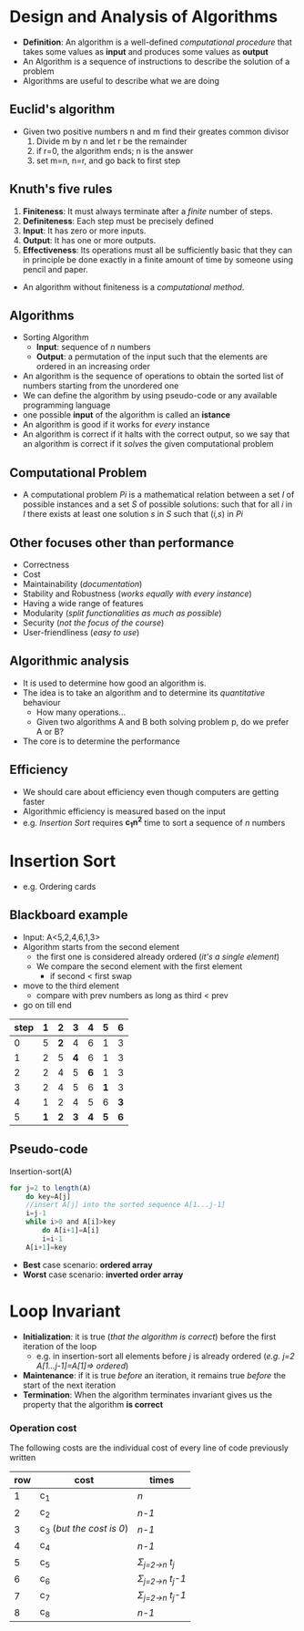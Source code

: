 # Design and Analysis of Algorithms
* __Definition__: An algorithm is a well-defined _computational procedure_ that takes some values as __input__ and produces some values as __output__
* An Algorithm is a sequence of instructions to describe the solution of a problem
* Algorithms are useful to describe what we are doing
## Euclid's algorithm
* Given two positive numbers n and m find their greates common divisor
    1. Divide m by n  and let r be the remainder
    2. if r=0, the algorithm ends; n is the answer
    3. set m=n, n=r, and go back to first step
## Knuth's five rules
1. __Finiteness__: It must always terminate after a _finite_ number of steps.
2. __Definiteness__: Each step must be precisely defined
3. __Input__: It has zero or more inputs.
4. __Output__: It has one or more outputs.
5. __Effectiveness__: Its operations must all be sufficiently basic that they can in principle be done exactly in a finite amount of time by someone using pencil and paper.
* An algorithm without finiteness is a _computational method_.
## Algorithms
* Sorting Algorithm
    * __Input__: sequence of _n_ numbers
    * __Output__: a permutation of the input such that the elements are ordered in an increasing order
* An algorithm is the sequence of operations to obtain the sorted list of numbers starting from the unordered one
* We can define the algorithm by using pseudo-code or any available programming language
* one possible __input__ of the algorithm is called an __istance__
* An algorithm is good if it works for _every_ instance
* An algorithm is correct if it halts with the correct output, so we say that an algorithm is correct if it _solves_ the given computational problem
## Computational Problem
* A computational problem _Pi_ is a mathematical relation between a set _I_ of possible instances and a set _S_ of possible solutions: such that for all _i_ in _I_ there exists at least one solution _s_ in _S_ such that (_i,s_) in _Pi_
## Other focuses other than performance
* Correctness
* Cost
* Maintainability (_documentation_)
* Stability and Robustness (_works equally with every instance_)
* Having a wide range of features
* Modularity (_split functionalities as much as possible_)
* Security (_not the focus of the course_)
* User-friendliness (_easy to use_)
## Algorithmic analysis
* It is used to determine how good an algorithm is.
* The idea is to take an algorithm and to determine its _quantitative_ behaviour
    * How many operations...
    * Given two algorithms A and B both solving problem p, do we prefer A or B?
* The core is to determine the performance
## Efficiency
* We should care about efficiency even though computers are getting faster
* Algorithmic efficiency is measured based on the input
* e.g. _Insertion Sort_ requires __c<sub>1</sub>n<sup>2</sup>__ time to sort a sequence of _n_ numbers
# Insertion Sort
* e.g. Ordering cards
## Blackboard example
* Input: A<5,2,4,6,1,3>
* Algorithm starts from the second element
    * the first one is considered already ordered (_it's a single element_)
    * We compare the second element with the first element
        * if second < first swap
* move to the third element
    * compare with prev numbers as long as third < prev
* go on till end

step|1|2|3|4|5|6
---|---|---|---|---|---|---
0|5|__2__|4|6|1|3
1|2|5|__4__|6|1|3
2|2|4|5|__6__|1|3
3|2|4|5|6|__1__|3
4|1|2|4|5|6|__3__
5|__1__|__2__|__3__|__4__|__5__|__6__
## Pseudo-code
Insertion-sort(A)
```javascript
for j=2 to length(A)
    do key=A[j]
    //insert A[j] into the sorted sequence A[1...j-1]
    i=j-1
    while i>0 and A[i]>key
        do A[i+1]=A[i]
        i=i-1
    A[i+1]=key
```
* __Best__ case scenario: __ordered array__
* __Worst__ case scenario: __inverted order array__
# Loop Invariant
* __Initialization__: it is true (_that the algorithm is correct_) before the first iteration of the loop
    * e.g. in insertion-sort all elements before _j_ is already ordered (_e.g. j=2 A[1...j-1]=A[1]=> ordered_)
* __Maintenance__: if it is true _before_ an iteration, it remains true _before_ the start of the next iteration
* __Termination__: When the algorithm terminates invariant gives us the property that the algorithm __is correct__
### Operation cost
The following costs are the individual cost of every line of code previously written

row|cost|times
---|---|---
1 |c<sub>1</sub>| _n_
2 |c<sub>2</sub>| _n-1_
3 |c<sub>3</sub> (_but the cost is 0_)| _n-1_
4 |c<sub>4</sub>| _n-1_
5 |c<sub>5</sub>| _Σ<sub>j=2->n</sub> t<sub>j</sub>_
6 |c<sub>6</sub>| _Σ<sub>j=2->n</sub> t<sub>j</sub>-1_
7 |c<sub>7</sub>| _Σ<sub>j=2->n</sub> t<sub>j</sub>-1_
8 |c<sub>8</sub>| _n-1_
